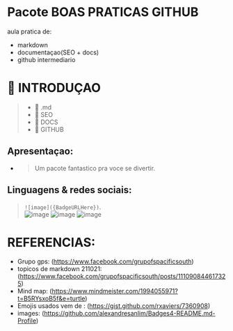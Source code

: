 # Pacote BOAS PRATICAS GITHUB 

aula pratica de:
- markdown 
- documentaçao(SEO + docs) 
- github intermediario   

# :thought_balloon: INTRODUÇAO
> - :blue_book: .md
> - :blue_book: SEO
> - :blue_book: DOCS
> - :blue_book: GITHUB

## Apresentaçao:
 - > Um pacote fantastico pra voce se divertir.
         
## Linguagens & redes sociais:
> `![image]({BadgeURLHere})`.<br/>
 ![image](https://img.shields.io/badge/GitHub-100000?style=for-the-badge&logo=github&logoColor=white)
 ![image](https://img.shields.io/badge/Facebook-1877F2?style=for-the-badge&logo=facebook&logoColor=white)
 ![image](https://img.shields.io/badge/Markdown-000000?style=for-the-badge&logo=markdown&logoColor=white)
 
# REFERENCIAS: 
- Grupo gps: (https://www.facebook.com/grupofspacificsouth)
- topicos de markdown 211021: (https://www.facebook.com/grupofspacificsouth/posts/111090844617325) 
- Mind map: (https://www.mindmeister.com/1994055971?t=B5RYsxoB5f&e=turtle) 
- Emojis usados vem de : (https://gist.github.com/rxaviers/7360908) 
- images: (https://github.com/alexandresanlim/Badges4-README.md-Profile) 
